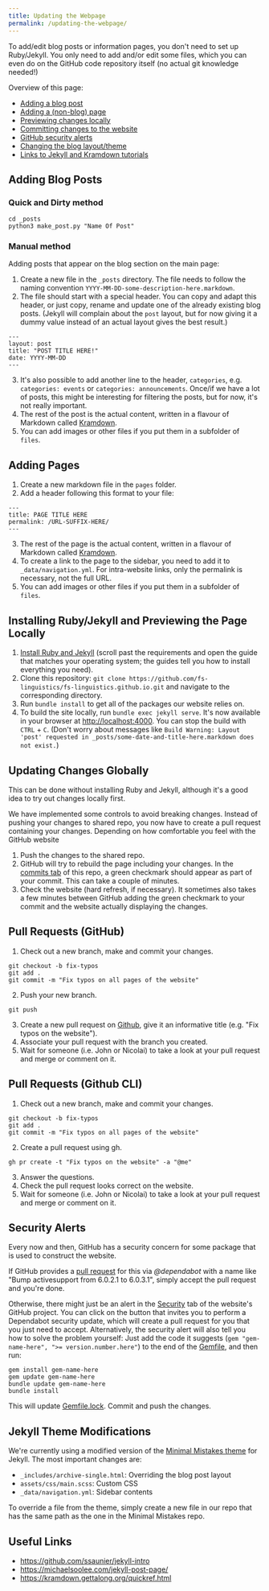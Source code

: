 ```yaml
---
title: Updating the Webpage
permalink: /updating-the-webpage/
---
```


To add/edit blog posts or information pages, you don't need to set up Ruby/Jekyll. You only need to add and/or edit some files, which you can even do on the GitHub code repository itself (no actual git knowledge needed!)

Overview of this page:
- [Adding a blog post](#adding-blog-posts)
- [Adding a (non-blog) page](#adding-pages)
- [Previewing changes locally](#installing-rubyjekyll-and-previewing-the-page-locally)
- [Committing changes to the website](#updating-changes-globally)
- [GitHub security alerts](#security-alerts)
- [Changing the blog layout/theme](#jekyll-theme-modifications)
- [Links to Jekyll and Kramdown tutorials](#useful-links)

## Adding Blog Posts

### Quick and Dirty method

```
cd _posts
python3 make_post.py "Name Of Post"
```

### Manual method

Adding posts that appear on the blog section on the main page:

1. Create a new file in the `_posts` directory. The file needs to follow the naming convention `YYYY-MM-DD-some-description-here.markdown`.
2. The file should start with a special header. You can copy and adapt this header, or just copy, rename and update one of the already existing blog posts. (Jekyll will complain about the `post` layout, but for now giving it a dummy value instead of an actual layout gives the best result.)
```
---
layout: post
title: "POST TITLE HERE!"
date: YYYY-MM-DD
---
```
3. It's also possible to add another line to the header, `categories`, e.g. `categories: events` or `categories: announcements`. Once/if we have a lot of posts, this might be interesting for filtering the posts, but for now, it's not really important.
4. The rest of the post is the actual content, written in a flavour of Markdown called [Kramdown](https://kramdown.gettalong.org/quickref.html).
5. You can add images or other files if you put them in a subfolder of `files`.

## Adding Pages

1. Create a new markdown file in the `pages` folder.
2. Add a header following this format to your file:
```
---
title: PAGE TITLE HERE
permalink: /URL-SUFFIX-HERE/
---
```
3. The rest of the page is the actual content, written in a flavour of Markdown called [Kramdown](https://kramdown.gettalong.org/quickref.html).
4. To create a link to the page to the sidebar, you need to add it to `_data/navigation.yml`. For intra-website links, only the permalink is necessary, not the full URL.
5. You can add images or other files if you put them in a subfolder of `files`.

## Installing Ruby/Jekyll and Previewing the Page Locally

1. [Install Ruby and Jekyll](https://jekyllrb.com/docs/) (scroll past the requirements and open the guide that matches your operating system; the guides tell you how to install everything you need).
2. Clone this repository: `git clone https://github.com/fs-linguistics/fs-linguistics.github.io.git` and navigate to the corresponding directory.
3. Run `bundle install` to get all of the packages our website relies on.
4. To build the site locally, run `bundle exec jekyll serve`. It's now available in your browser at <http://localhost:4000>. You can stop the build with `CTRL` + `C`. (Don't worry about messages like `Build Warning: Layout 'post' requested in _posts/some-date-and-title-here.markdown does not exist.`)

## Updating Changes Globally

This can be done without installing Ruby and Jekyll, although it's a good idea to try out changes locally first.

We have implemented some controls to avoid breaking changes. Instead of pushing your changes to shared repo, you now have to create a pull request containing your changes. Depending on how comfortable you feel with the GitHub website

1. Push the changes to the shared repo.
2. GitHub will try to rebuild the page including your changes. In the [commits tab](https://github.com/fs-linguistics/fs-linguistics.github.io/commits/master) of this repo, a green checkmark should appear as part of your commit. This can take a couple of minutes.
3. Check the website (hard refresh, if necessary). It sometimes also takes a few minutes between GitHub adding the green checkmark to your commit and the website actually displaying the changes.


## Pull Requests (GitHub)

1. Check out a new branch, make and commit your changes.
```
git checkout -b fix-typos
git add .
git commit -m "Fix typos on all pages of the website"
```
2. Push your new branch.
```
git push
```
3. Create a new pull request on [Github](https://github.com/fs-linguistics/fs-linguistics.github.io/issues), give it an informative title (e.g. "Fix typos on the website").
4. Associate your pull request with the branch you created.
5. Wait for someone (i.e. John or Nicolai) to take a look at your pull request and merge or comment on it.

## Pull Requests (Github CLI)

1. Check out a new branch, make and commit your changes.
```
git checkout -b fix-typos
git add .
git commit -m "Fix typos on all pages of the website"
```
2. Create a pull request using gh.
```
gh pr create -t "Fix typos on the website" -a "@me"
```
3. Answer the questions.
4. Check the pull request looks correct on the website.
5. Wait for someone (i.e. John or Nicolai) to take a look at your pull request and merge or comment on it.

## Security Alerts

Every now and then, GitHub has a security concern for some package that is used to construct the website.

If GitHub provides a [pull request](https://github.com/fs-linguistics/fs-linguistics.github.io/pulls) for this via *@dependabot* with a name like "Bump activesupport from 6.0.2.1 to 6.0.3.1", simply accept the pull request and you're done.

Otherwise, there might just be an alert in the [Security](https://github.com/fs-linguistics/fs-linguistics.github.io/security) tab of the website's GitHub project.
You can click on the button that invites you to perform a Dependabot security update, which will create a pull request for you that you just need to accept.
Alternatively, the security alert will also tell you how to solve the problem yourself: Just add the code it suggests (`gem "gem-name-here", ">= version.number.here"`) to the end of the [Gemfile](https://github.com/fs-linguistics/fs-linguistics.github.io/blob/master/Gemfile), and then run:
```
gem install gem-name-here
gem update gem-name-here
bundle update gem-name-here
bundle install
```
This will update [Gemfile.lock](https://github.com/fs-linguistics/fs-linguistics.github.io/blob/master/Gemfile.lock).
Commit and push the changes.

## Jekyll Theme Modifications

We're currently using a modified version of the [Minimal Mistakes theme](https://github.com/mmistakes/minimal-mistakes) for Jekyll. The most important changes are:
- `_includes/archive-single.html`: Overriding the blog post layout
- `assets/css/main.scss`: Custom CSS
- `_data/navigation.yml`: Sidebar contents

To override a file from the theme, simply create a new file in our repo that has the same path as the one in the Minimal Mistakes repo.

## Useful Links

- <https://github.com/ssaunier/jekyll-intro>
- <https://michaelsoolee.com/jekyll-post-page/>
- <https://kramdown.gettalong.org/quickref.html>
